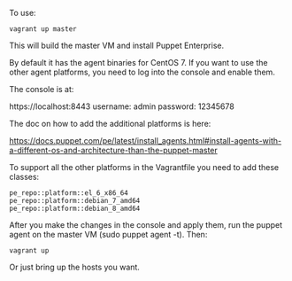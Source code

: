 To use:
```
vagrant up master
```
This will build the master VM and install Puppet Enterprise.

By default it has the agent binaries for CentOS 7. If you want to use the other
agent platforms, you need to log into the console and enable them.

The console is at:

https://localhost:8443
username: admin
password: 12345678

The doc on how to add the additional platforms is here:

https://docs.puppet.com/pe/latest/install_agents.html#install-agents-with-a-different-os-and-architecture-than-the-puppet-master

To support all the other platforms in the Vagrantfile you need to add these classes:

```
pe_repo::platform::el_6_x86_64
pe_repo::platform::debian_7_amd64
pe_repo::platform::debian_8_amd64
```

After you make the changes in the console and apply them, run the puppet agent
on the master VM (sudo puppet agent -t). Then:
```
vagrant up
```
Or just bring up the hosts you want.
